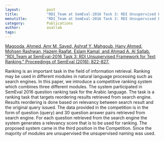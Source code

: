 ```yaml
---
layout:            post
title:             "RDI_Team at SemEval-2016 Task 3: RDI Unsupervised Framework for Text Ranking"
menutitle:         "RDI_Team at SemEval-2016 Task 3: RDI Unsupervised Framework for Text Ranking"
category:          Publications
author:            asallab
tags:              
---
```


[Magooda, Ahmed, Amr M. Sayed, Ashraf Y. Mahgoub, Hany Ahmed, Mohsen Rashwan, Hazem Raafat, Eslam Kamal, and Ahmad A. Al Sallab. "RDI_Team at SemEval-2016 Task 3: RDI Unsupervised Framework for Text Ranking." Proceedings of SemEval (2016): 822-827.](https://www.aclweb.org/anthology/S16-1127)


Ranking is an important task in the field of information retrieval. Ranking may be used in different modules in natural language processing such as search engines. In this paper, we introduce a competitive ranking system which combines three different modules. The system participated in SemEval 2016 question ranking task for the Arabic language. The task is a ranking task that targets reordering results retrieved from search engine. Results reordering is done based on relevancy between search result and the original query issued. The data provided in the competition is in the form of question (query) and 30 question answer pairs retrieved from search engine. For each question retrieved from the search engine the system generates a relevancy score that is to be used for ranking. The proposed system came in the third position in the Competition. Since the majority of modules are unsupervised the unsupervised naming was used. 